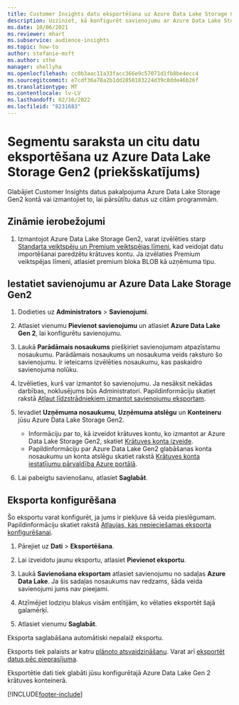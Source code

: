 ```yaml
---
title: Customer Insights datu eksportēšana uz Azure Data Lake Storage Gen2
description: Uzziniet, kā konfigurēt savienojumu ar Azure Data Lake Storage Gen2.
ms.date: 10/06/2021
ms.reviewer: mhart
ms.subservice: audience-insights
ms.topic: how-to
author: stefanie-msft
ms.author: sthe
manager: shellyha
ms.openlocfilehash: cc0b3aac11a33facc366e9c57071d1fb8be4ecc4
ms.sourcegitcommit: e7cdf36a78a2b1dd2850183224d39c8dde46b26f
ms.translationtype: MT
ms.contentlocale: lv-LV
ms.lasthandoff: 02/16/2022
ms.locfileid: "8231683"
---
```

# <a name="export-segment-list-and-other-data-to-azure-data-lake-storage-gen2-preview"></a>Segmentu saraksta un citu datu eksportēšana uz Azure Data Lake Storage Gen2 (priekšskatījums)

Glabājiet Customer Insights datus pakalpojuma Azure Data Lake Storage Gen2 kontā vai izmantojiet to, lai pārsūtītu datus uz citām programmām.

## <a name="known-limitations"></a>Zināmie ierobežojumi

1. Izmantojot Azure Data Lake Storage Gen2, varat izvēlēties starp [Standarta veiktspēju un Premium veiktspējas līmeni](/azure/storage/blobs/create-data-lake-storage-account), kad veidojat datu importēšanai paredzētu krātuves kontu. Ja izvēlaties Premium veiktspējas līmeni, atlasiet premium bloka BLOB kā uzņēmuma tipu. 


## <a name="set-up-the-connection-to-azure-data-lake-storage-gen2"></a>Iestatiet savienojumu ar Azure Data Lake Storage Gen2 


1. Dodieties uz **Administrators** > **Savienojumi**.

1. Atlasiet vienumu **Pievienot savienojumu** un atlasiet **Azure Data Lake Gen 2**, lai konfigurētu savienojumu.

1. Laukā **Parādāmais nosaukums** piešķiriet savienojumam atpazīstamu nosaukumu. Parādāmais nosaukums un nosaukuma veids raksturo šo savienojumu. Ir ieteicams izvēlēties nosaukumu, kas paskaidro savienojuma nolūku.

1. Izvēlieties, kurš var izmantot šo savienojumu. Ja nesāksit nekādas darbības, noklusējums būs Administratori. Papildinformāciju skatiet rakstā [Atļaut līdzstrādniekiem izmantot savienojumu eksportam](connections.md#allow-contributors-to-use-a-connection-for-exports).

1. Ievadiet **Uzņēmuma nosaukumu**, **Uzņēmuma atslēgu** un **Konteineru** jūsu Azure Data Lake Storage Gen2.
    - Informāciju par to, kā izveidot krātuves kontu, ko izmantot ar Azure Data Lake Storage Gen2, skatiet [Krātuves konta izveide](/azure/storage/blobs/create-data-lake-storage-account). 
    - Papildinformāciju par Azure Data Lake Gen2 glabāšanas konta nosaukumu un konta atslēgu skatiet rakstā [Krātuves konta iestatījumu pārvaldība Azure portālā](/azure/storage/common/storage-account-manage).

1. Lai pabeigtu savienošanu, atlasiet **Saglabāt**. 

## <a name="configure-an-export"></a>Eksporta konfigurēšana

Šo eksportu varat konfigurēt, ja jums ir piekļuve šā veida pieslēgumam. Papildinformāciju skatiet rakstā [Atļaujas, kas nepieciešamas eksporta konfigurēšanai](export-destinations.md#set-up-a-new-export).

1. Pārejiet uz **Dati** > **Eksportēšana**.

1. Lai izveidotu jaunu eksportu, atlasiet **Pievienot eksportu**.

1. Laukā **Savienošana eksportam** atlasiet savienojumu no sadaļas **Azure Data Lake**. Ja šis sadaļas nosaukums nav redzams, šāda veida savienojumi jums nav pieejami.

1. Atzīmējiet lodziņu blakus visām entītijām, ko vēlaties eksportēt šajā galamērķī.

1. Atlasiet vienumu **Saglabāt**.

Eksporta saglabāšana automātiski nepalaiž eksportu.

Eksports tiek palaists ar katru [plānoto atsvaidzināšanu](system.md#schedule-tab). Varat arī [eksportēt datus pēc pieprasījuma](export-destinations.md#run-exports-on-demand). 

Eksportētie dati tiek glabāti jūsu konfigurētajā Azure Data Lake Gen 2 krātuves konteinerā. 

[!INCLUDE[footer-include](../includes/footer-banner.md)]
